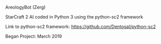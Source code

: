 AreologyBot (Zerg)

StarCraft 2 AI coded in Python 3 using the python-sc2 framework

Link to python-sc2 framework: https://github.com/Dentosal/python-sc2

Began Project: March 2019
